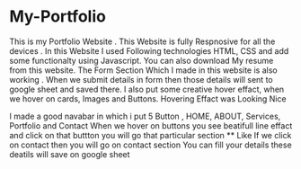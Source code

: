 # My-Portfolio
This is my Portfolio Website . This Website is fully Respnosive for all the devices . 
In this Website I used Following technologies HTML, CSS and add some functionalty using Javascript. 
You can also download My resume from this website. The Form Section Which I made in this website is also working . 
When we submit details in form then those details will sent to google sheet and saved there. 
I also put some creative hover effact, when we hover on cards, Images and Buttons. Hovering Effact was Looking Nice

I made a good navabar in which i put 5 Button , HOME, ABOUT, Services, Portfolio and Contact 
When we hover on buttons you see beatifull line effact and click on that buttton you will go that particular section
 ** Like If we click on contact then you will go on contact section 
 You can fill your details these deatils will save on google sheet 
